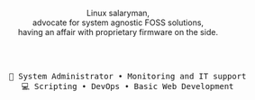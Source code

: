 <div align="center"><p>Linux salaryman,<br>advocate for system agnostic FOSS solutions,<br> having an affair with proprietary firmware on the side.</p>
<br><br>
<pre>
    💼 System Administrator • Monitoring and IT support
    💻 Scripting • DevOps • Basic Web Development
</pre>
